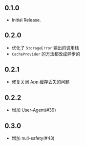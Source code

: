 ## 0.1.0

- Initial Release.

## 0.2.0

- 优化了 `StorageError` 输出的调用栈
- `CacheProvider` 的方法都改成异步的

## 0.2.1

- 修复关闭 App 缓存丢失的问题

## 0.2.2

- 增加 User-Agent(#39)

## 0.3.0

- 增加 null-safety(#43)
